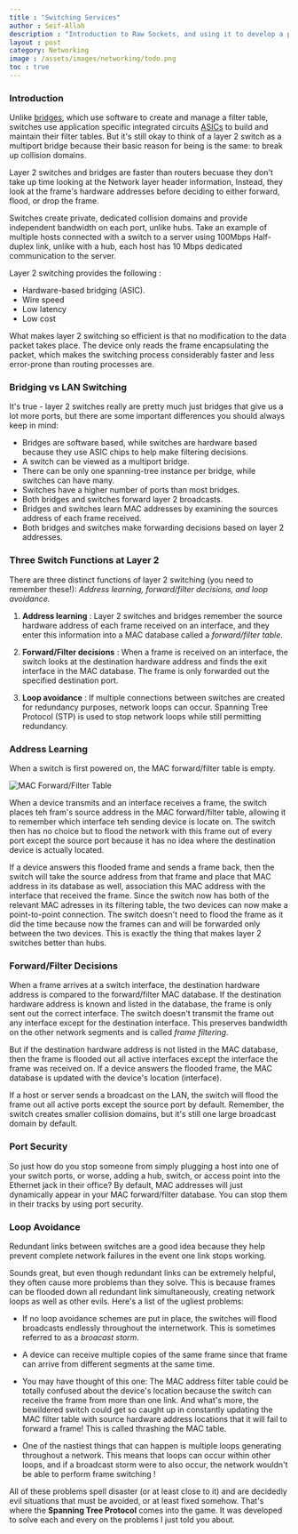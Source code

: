```yaml
---
title : "Switching Services"
author : Seif-Allah
description : "Introduction to Raw Sockets, and using it to develop a ping program in C." 
layout : post
category: Networking
image : /assets/images/networking/todo.png
toc : true
---
```



### Introduction 
Unlike [bridges](https://www.lifewire.com/how-network-bridges-work-816357), which use software to create and manage a filter table, switches use application specific integrated circuits [ASICs](https://en.wikipedia.org/wiki/Application-specific_integrated_circuit)
to build and maintain their filter tables. But it's still okay to think of a layer 2 switch as a multiport bridge because their basic reason for being is the same: to break up collision domains. 

Layer 2 switches and bridges are faster than routers becuase they don't take up time looking at the Network layer header information, Instead, they look at the frame's hardware addresses before deciding to either forward, flood, or drop the frame.

Switches create private, dedicated collision domains and provide independent bandwidth on each port, unlike hubs.
Take an example of multiple hosts connected with a switch to a server using 100Mbps Half-duplex link, unlike with a hub, each host has 10 Mbps dedicated communication to the server.

Layer 2 switching provides the following : 
* Hardware-based bridging (ASIC). 
* Wire speed
* Low latency
* Low cost

What makes layer 2 switching so efficient is that no modification to the data packet takes place. The device only reads the frame encapsulating the packet, which makes the switching process considerably faster and less error-prone than routing processes are.


### Bridging vs LAN Switching


It's true - layer 2 switches really are pretty much just bridges that give us a lot more ports, but there are some important differences you should always keep in mind: 
- Bridges are software based, while switches are hardware based because they use ASIC chips to help make filtering decisions. 
- A switch can be viewed as a multiport bridge. 
- There can be only one spanning-tree instance per bridge, while switches can have many. 
- Switches have a higher number of ports than most bridges. 
- Both bridges and switches forward layer 2 broadcasts. 
- Bridges and switches learn MAC addresses by examining the sources address of each frame received. 
- Both bridges and switches make forwarding decisions based on layer 2 addresses.

### Three Switch Functions at Layer 2 

There are three distinct functions of layer 2 switching (you need to remember these!):
*Address learning, forward/filter decisions, and loop avoidance.*


1. **Address learning** : Layer 2 switches and bridges remember the source hardware address of each frame received on an interface, and they enter this information into a MAC database called a *forward/filter table*. 

2. **Forward/Filter decisions** : When a frame is received on an interface, the switch looks at the destination hardware address and finds the exit interface in the MAC database. The frame is only forwarded out the specified destination port.

3. **Loop avoidance** : If multiple connections between switches are created for redundancy purposes, network loops can occur. Spanning Tree Protocol (STP) is used to stop network loops while still permitting redundancy. 

### Address Learning 
When a switch is first powered on, the MAC forward/filter table is empty. 

![MAC Forward/Filter Table](/assets/images/networking/forwardtable.png)

When a device  transmits and an interface receives a frame, the switch places teh fram's source address in the MAC forward/filter table, allowing it to remember which interface teh sending device is locate on. The switch then has no choice but to flood the network with this frame out of every port except the source port because it has no idea where the destination device is actually located. 

If a device answers this flooded frame and sends a frame back, then the switch will take the source address from that frame and place that MAC address in its database as well, association this MAC address with the interface that received the frame. Since the switch now has both of the relevant MAC adresses in its filtering table, the two devices can now make a point-to-point connection. The switch doesn't need to flood the frame as it did the time because now the frames can and will be forwarded only between the two devices. This is exactly the thing that makes layer 2 switches better than hubs. 


### Forward/Filter Decisions

When a frame arrives at a switch interface, the destination hardware address is compared to the forward/filter MAC database. If the destination hardware address is known and listed in the database, the frame is only sent out the correct interface. The switch doesn't transmit the frame out any interface except for the destination interface. This preserves bandwidth on the other network segments and is called *frame filtering*. 

But if the destination hardware address is not listed in the MAC database, then the frame is flooded out all active interfaces except the interface the frame was received on. If a device answers the flooded frame, the MAC database is updated with the device's location (interface). 

If a host or server sends a broadcast on the LAN, the switch will flood the frame out all active ports except the source port by default. Remember, the switch creates smaller collision domains, but it's still one large broadcast domain by default.

### Port Security 

So just how do you stop someone from simply plugging a host into one of your switch ports, or worse, adding a hub, switch, or access point into the Ethernet jack in their office? By default, MAC addresses will just dynamically appear in your MAC forward/filter database. You can stop them in their tracks by using port security. 


### Loop Avoidance

Redundant links between switches are a good idea because they help prevent complete network failures in the event one link stops working. 

Sounds great, but even though redundant links can be extremely helpful, they often cause more problems than they solve. This is because frames can be flooded down all redundant link simultaneously, creating network loops as well as other evils. Here's a list of the ugliest problems: 

- If no loop avoidance schemes are put in place, the switches will flood broadcasts endlessly throughout the internetwork. This is sometimes referred to as a *broacast storm*. 

- A device can receive multiple copies of the same frame since that frame can arrive from different segments at the same time. 

- You may have thought of this one: The MAC address filter table could be totally confused about the device's location because the switch can receive the frame from more than one link. And what's more, the bewildered switch could get so caught up in constantly updating the MAC filter table with source hardware address locations that it will fail to forward a frame! This is called thrashing the MAC table.

- One of the nastiest things that can happen is multiple loops generating throughout a network. This means that loops can occur within other loops, and if a broadcast storm were to also occur, the network wouldn't be able to perform frame switching ! 

All of these problems spell disaster (or at least close to it) and are decidedly evil situations that must be avoided, or at least fixed somehow. That's where the **Spanning Tree Protocol** comes into the game. It was developed to solve each and every on the problems I just told you about.
